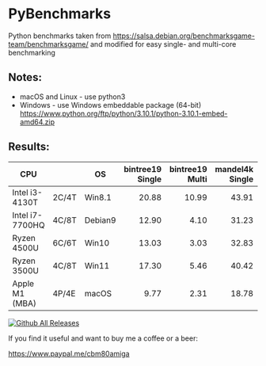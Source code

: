 # PyBenchmarks
Python benchmarks taken from https://salsa.debian.org/benchmarksgame-team/benchmarksgame/
and modified for easy single- and multi-core benchmarking

## Notes:
* macOS and Linux - use python3
* Windows - use Windows embeddable package (64-bit) https://www.python.org/ftp/python/3.10.1/python-3.10.1-embed-amd64.zip

## Results:

 |CPU||OS|bintree19 Single|bintree19 Multi|mandel4k Single|mandel4k Multi|
 |---|---|---|---:|---:|---:|---:|
 |Intel i3-4130T |2C/4T|  Win8.1 |20.88 |10.99|43.91|24.19|
 |Intel i7-7700HQ|4C/8T|  Debian9|12.90 | 4.10|31.23| 9.23|
 |Ryzen 4500U    |6C/6T|  Win10  |13.03 | 3.03|32.83| 6.62|
 |Ryzen 3500U    |4C/8T|  Win11  |17.30 | 5.46|40.42|10.49|
 |Apple M1 (MBA) |4P/4E|  macOS  | 9.77 | 2.31|18.78| 3.84|
 
[![Github All Releases](https://img.shields.io/github/downloads/cbm80amiga/PyBenchmarks/total.svg)]()

If you find it useful and want to buy me a coffee or a beer:

https://www.paypal.me/cbm80amiga

